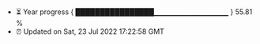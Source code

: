 - ⏳ Year progress { ████████████████▁▁▁▁▁▁▁▁▁▁▁▁▁▁ } 55.81 %
- ⏰ Updated on Sat, 23 Jul 2022 17:22:58 GMT

